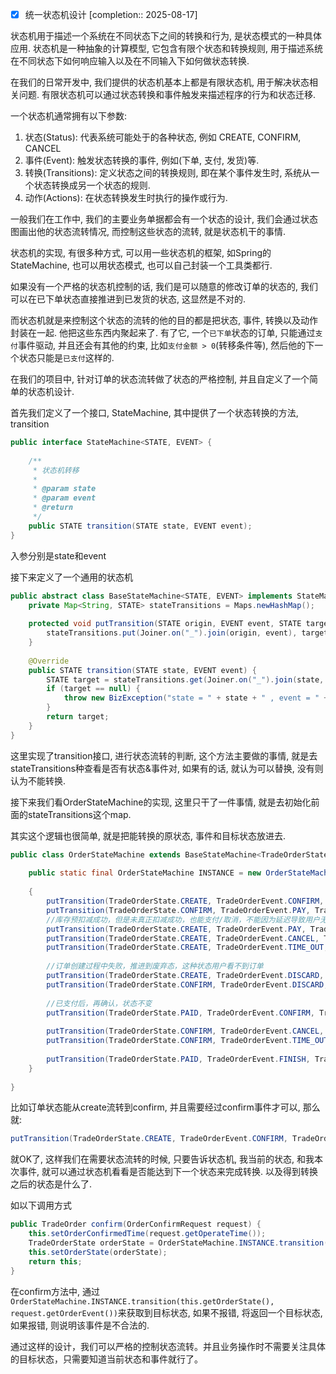 - [x] 统一状态机设计  [completion:: 2025-08-17]

状态机用于描述一个系统在不同状态下之间的转换和行为, 是状态模式的一种具体应用. 状态机是一种抽象的计算模型, 它包含有限个状态和转换规则, 用于描述系统在不同状态下如何响应输入以及在不同输入下如何做状态转换.

在我们的日常开发中, 我们提供的状态机基本上都是有限状态机, 用于解决状态相关问题. 有限状态机可以通过状态转换和事件触发来描述程序的行为和状态迁移.

一个状态机通常拥有以下参数:

1. 状态(Status): 代表系统可能处于的各种状态, 例如 CREATE, CONFIRM, CANCEL
2. 事件(Event): 触发状态转换的事件, 例如(下单, 支付, 发货)等.
3. 转换(Transitions): 定义状态之间的转换规则, 即在某个事件发生时, 系统从一个状态转换成另一个状态的规则.
4. 动作(Actions): 在状态转换发生时执行的操作或行为.

一般我们在工作中, 我们的主要业务单据都会有一个状态的设计, 我们会通过状态图画出他的状态流转情况, 而控制这些状态的流转, 就是状态机干的事情.

状态机的实现, 有很多种方式, 可以用一些状态机的框架, 如Spring的StateMachine, 也可以用状态模式, 也可以自己封装一个工具类都行.

如果没有一个严格的状态机控制的话, 我们是可以随意的修改订单的状态的, 我们可以在已下单状态直接推进到已发货的状态, 这显然是不对的.

而状态机就是来控制这个状态的流转的他的目的都是把状态, 事件, 转换以及动作封装在一起.
他把这些东西内聚起来了. 有了它, 一个`已下单`状态的订单, 只能通过`支付`事件驱动, 并且还会有其他的约束, 比如`支付金额 > 0`(转移条件等), 然后他的下一个状态只能是`已支付`这样的.

在我们的项目中, 针对订单的状态流转做了状态的严格控制, 并且自定义了一个简单的状态机设计.

首先我们定义了一个接口, StateMachine, 其中提供了一个状态转换的方法, transition

```java
public interface StateMachine<STATE, EVENT> {  
  
    /**  
     * 状态机转移  
     *  
     * @param state  
     * @param event  
     * @return  
     */  
    public STATE transition(STATE state, EVENT event);  
}
```

入参分别是state和event

接下来定义了一个通用的状态机

```java
public abstract class BaseStateMachine<STATE, EVENT> implements StateMachine<STATE, EVENT> {  
    private Map<String, STATE> stateTransitions = Maps.newHashMap();  
  
    protected void putTransition(STATE origin, EVENT event, STATE target) {  
        stateTransitions.put(Joiner.on("_").join(origin, event), target);  
    }  
  
    @Override  
    public STATE transition(STATE state, EVENT event) {  
        STATE target = stateTransitions.get(Joiner.on("_").join(state, event));  
        if (target == null) {  
            throw new BizException("state = " + state + " , event = " + event, STATE_MACHINE_TRANSITION_FAILED);  
        }  
        return target;  
    }  
}
```

这里实现了transition接口, 进行状态流转的判断, 这个方法主要做的事情, 就是去stateTransitions种查看是否有状态&事件对, 如果有的话, 就认为可以替换, 没有则认为不能转换.

接下来我们看OrderStateMachine的实现, 这里只干了一件事情, 就是去初始化前面的stateTransitions这个map.

其实这个逻辑也很简单, 就是把能转换的原状态, 事件和目标状态放进去.

```java
public class OrderStateMachine extends BaseStateMachine<TradeOrderState, TradeOrderEvent> {  
  
    public static final OrderStateMachine INSTANCE = new OrderStateMachine();  
  
    {  
        putTransition(TradeOrderState.CREATE, TradeOrderEvent.CONFIRM, TradeOrderState.CONFIRM);  
        putTransition(TradeOrderState.CONFIRM, TradeOrderEvent.PAY, TradeOrderState.PAID);  
        //库存预扣减成功，但是未真正扣减成功，也能支付/取消，不能因为延迟导致用户无法支付/取消。  
        putTransition(TradeOrderState.CREATE, TradeOrderEvent.PAY, TradeOrderState.PAID);  
        putTransition(TradeOrderState.CREATE, TradeOrderEvent.CANCEL, TradeOrderState.CLOSED);  
        putTransition(TradeOrderState.CREATE, TradeOrderEvent.TIME_OUT, TradeOrderState.CLOSED);  
  
        //订单创建过程中失败，推进到废弃态，这种状态用户看不到订单  
        putTransition(TradeOrderState.CREATE, TradeOrderEvent.DISCARD, TradeOrderState.DISCARD);  
        putTransition(TradeOrderState.CONFIRM, TradeOrderEvent.DISCARD, TradeOrderState.DISCARD);  
  
        //已支付后，再确认，状态不变  
        putTransition(TradeOrderState.PAID, TradeOrderEvent.CONFIRM, TradeOrderState.PAID);  
  
        putTransition(TradeOrderState.CONFIRM, TradeOrderEvent.CANCEL, TradeOrderState.CLOSED);  
        putTransition(TradeOrderState.CONFIRM, TradeOrderEvent.TIME_OUT, TradeOrderState.CLOSED);  
  
        putTransition(TradeOrderState.PAID, TradeOrderEvent.FINISH, TradeOrderState.FINISH);  
    }  
  
}
```

比如订单状态能从create流转到confirm, 并且需要经过confirm事件才可以, 那么就:

```java
putTransition(TradeOrderState.CREATE, TradeOrderEvent.CONFIRM, TradeOrderState.CONFIRM);
```

就OK了, 这样我们在需要状态流转的时候, 只要告诉状态机, 我当前的状态, 和我本次事件, 就可以通过状态机看看是否能达到下一个状态来完成转换. 以及得到转换之后的状态是什么了.

如以下调用方式

```java
public TradeOrder confirm(OrderConfirmRequest request) {  
    this.setOrderConfirmedTime(request.getOperateTime());  
    TradeOrderState orderState = OrderStateMachine.INSTANCE.transition(this.getOrderState(), request.getOrderEvent());  
    this.setOrderState(orderState);  
    return this;  
}
```

在confirm方法中, 通过`OrderStateMachine.INSTANCE.transition(this.getOrderState(), request.getOrderEvent())`来获取到目标状态, 如果不报错, 将返回一个目标状态, 如果报错, 则说明该事件是不合法的.

通过这样的设计，我们可以严格的控制状态流转。并且业务操作时不需要关注具体的目标状态，只需要知道当前状态和事件就行了。